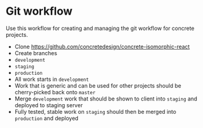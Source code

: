# Git workflow

Use this workflow for creating and managing the git workflow for concrete projects.

- Clone https://github.com/concretedesign/concrete-isomorphic-react
- Create branches
 - `development`
 - `staging`
 - `production`
- All work starts in `development`
- Work that is generic and can be used for other projects should be cherry-picked back onto `master`
- Merge `development` work that should be shown to client into `staging` and deployed to staging server
- Fully tested, stable work on `staging` should then be merged into `production` and deployed
